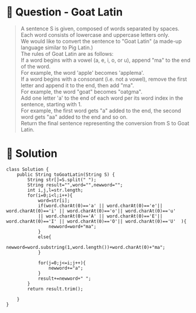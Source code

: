 # :crystal_ball: Question - Goat Latin

> A sentence S is given, composed of words separated by spaces. Each word consists of lowercase and uppercase letters only.  
> We would like to convert the sentence to "Goat Latin" (a made-up language similar to Pig Latin.)  
> The rules of Goat Latin are as follows:  
> If a word begins with a vowel (a, e, i, o, or u), append "ma" to the end of the word.  
> For example, the word 'apple' becomes 'applema'.  
> If a word begins with a consonant (i.e. not a vowel), remove the first letter and append it to the end, then add "ma".  
> For example, the word "goat" becomes "oatgma".  
> Add one letter 'a' to the end of each word per its word index in the sentence, starting with 1.  
> For example, the first word gets "a" added to the end, the second word gets "aa" added to the end and so on.  
> Return the final sentence representing the conversion from S to Goat Latin.   

# :dragon: Solution

```
class Solution {
    public String toGoatLatin(String S) {
        String str[]=S.split(" ");
        String result="",word="",newword="";
        int i,j,l=str.length;
        for(i=0;i<l;i++){
            word=str[i];
            if(word.charAt(0)=='a' || word.charAt(0)=='e'|| word.charAt(0)=='i' || word.charAt(0)=='o'|| word.charAt(0)=='u'
            || word.charAt(0)=='A' || word.charAt(0)=='E'|| word.charAt(0)=='I' || word.charAt(0)=='O'|| word.charAt(0)=='U'  ){
                newword=word+"ma";
            }
            else{
                newword=word.substring(1,word.length())+word.charAt(0)+"ma";
            }
            
            for(j=0;j<=i;j++){
                newword+="a";
            }
            result+=newword+" ";
        }
        return result.trim();
        
    }
}
```
